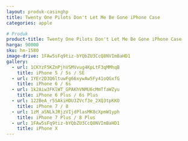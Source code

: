 ```yaml
---
layout: produk-casinghp
title: Twenty One Pilots Don't Let Me Be Gone iPhone Case
categories: apple

# Produk
product-title: Twenty One Pilots Don't Let Me Be Gone iPhone Case
harga: 90000
sku: hn-1580
image-drive: 1FAw5sFq9tiz-bYQbZU3CcQ8NVImBaHD1
gallery:
  - url: 1CKYzF5KZnPjhVSMVvug4KpLtF3qMMhqB
    title: iPhone 5 / 5s / SE
  - url: 1YEr2D3Q6ltuwFg66xywAw5Fy41oQGxfG
    title: iPhone 6 / 6s
  - url: 1k2Aiw3FKlWT_GPAKhVNMU6cMmTfaWZyu
    title: iPhone 6 Plus / 6s Plus
  - url: 122BeA_r5SAkiHDU3ZVcf3e_2XQ3tpKKO
    title: iPhone 7 / 8
  - url: 1zM_aSNLkJRjzVIjdPlasMK8cXpmW1yph
    title: iPhone 7 Plus / 8 Plus
  - url: 1FAw5sFq9tiz-bYQbZU3CcQ8NVImBaHD1
    title: iPhone X
---
```

